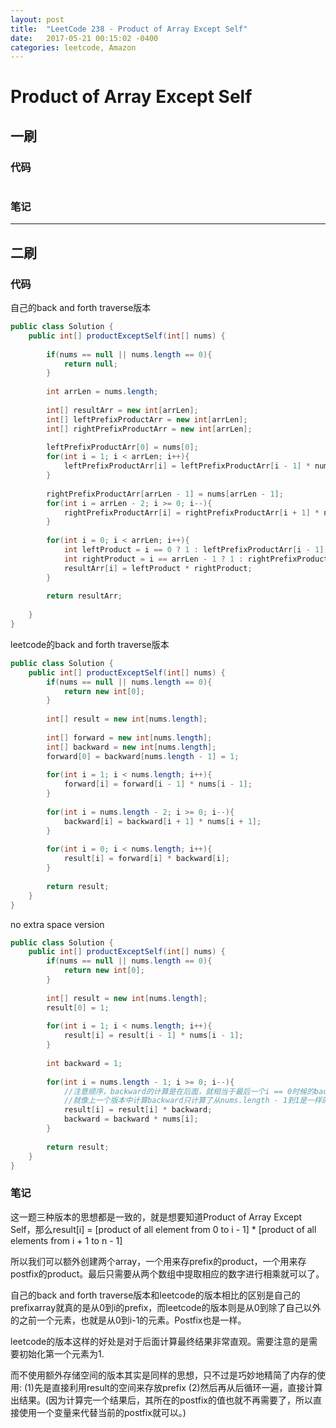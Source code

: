 ```yaml
---
layout: post
title:  "LeetCode 238 - Product of Array Except Self"
date:   2017-05-21 00:15:02 -0400
categories: leetcode, Amazon
---
```


# Product of Array Except Self

## 一刷

### 代码
```java

```

### 笔记


---

## 二刷

### 代码

自己的back and forth traverse版本
```java
public class Solution {
    public int[] productExceptSelf(int[] nums) {
        
        if(nums == null || nums.length == 0){
            return null;
        }
        
        int arrLen = nums.length;
        
        int[] resultArr = new int[arrLen];
        int[] leftPrefixProductArr = new int[arrLen];
        int[] rightPrefixProductArr = new int[arrLen];
        
        leftPrefixProductArr[0] = nums[0];
        for(int i = 1; i < arrLen; i++){
            leftPrefixProductArr[i] = leftPrefixProductArr[i - 1] * nums[i];
        }
        
        rightPrefixProductArr[arrLen - 1] = nums[arrLen - 1];
        for(int i = arrLen - 2; i >= 0; i--){
            rightPrefixProductArr[i] = rightPrefixProductArr[i + 1] * nums[i];
        }
        
        for(int i = 0; i < arrLen; i++){
            int leftProduct = i == 0 ? 1 : leftPrefixProductArr[i - 1];
            int rightProduct = i == arrLen - 1 ? 1 : rightPrefixProductArr[i + 1];
            resultArr[i] = leftProduct * rightProduct;
        }
        
        return resultArr;
        
    }
}
```
leetcode的back and forth traverse版本
```java
public class Solution {
    public int[] productExceptSelf(int[] nums) {
        if(nums == null || nums.length == 0){
            return new int[0];
        }
        
        int[] result = new int[nums.length];
        
        int[] forward = new int[nums.length];
        int[] backward = new int[nums.length];
        forward[0] = backward[nums.length - 1] = 1;
        
        for(int i = 1; i < nums.length; i++){
            forward[i] = forward[i - 1] * nums[i - 1];
        }
        
        for(int i = nums.length - 2; i >= 0; i--){
            backward[i] = backward[i + 1] * nums[i + 1];
        }
        
        for(int i = 0; i < nums.length; i++){
            result[i] = forward[i] * backward[i];
        }
        
        return result;
    }
}
```

no extra space version
```java
public class Solution {
    public int[] productExceptSelf(int[] nums) {
        if(nums == null || nums.length == 0){
            return new int[0];
        }
        
        int[] result = new int[nums.length];
        result[0] = 1;
        
        for(int i = 1; i < nums.length; i++){
            result[i] = result[i - 1] * nums[i - 1];
        }
        
        int backward = 1;
        
        for(int i = nums.length - 1; i >= 0; i--){
            //注意顺序，backward的计算是在后面，就相当于最后一个i == 0时候的backward是没用的。
            //就像上一个版本中计算backward只计算了从nums.length - 1到1是一样的
            result[i] = result[i] * backward;
            backward = backward * nums[i];
        }
        
        return result;
    }
}
```

### 笔记

这一题三种版本的思想都是一致的，就是想要知道Product of Array Except Self，那么result[i] = [product of all element from 0 to i - 1] * [product of all elements from i + 1 to n - 1]

所以我们可以额外创建两个array，一个用来存prefix的product，一个用来存postfix的product。最后只需要从两个数组中提取相应的数字进行相乘就可以了。

自己的back and forth traverse版本和leetcode的版本相比的区别是自己的prefixarray就真的是从0到i的prefix，而leetcode的版本则是从0到除了自己以外的之前一个元素，也就是从0到i-1的元素。Postfix也是一样。

leetcode的版本这样的好处是对于后面计算最终结果非常直观。需要注意的是需要初始化第一个元素为1.


而不使用额外存储空间的版本其实是同样的思想，只不过是巧妙地精简了内存的使用:
(1)先是直接利用result的空间来存放prefix
(2)然后再从后循环一遍，直接计算出结果。(因为计算完一个结果后，其所在的postfix的值也就不再需要了，所以直接使用一个变量来代替当前的postfix就可以。)

